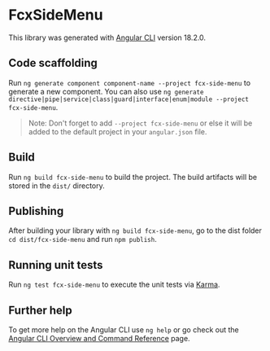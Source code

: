 # FcxSideMenu

This library was generated with [Angular CLI](https://github.com/angular/angular-cli) version 18.2.0.

## Code scaffolding

Run `ng generate component component-name --project fcx-side-menu` to generate a new component. You can also use `ng generate directive|pipe|service|class|guard|interface|enum|module --project fcx-side-menu`.
> Note: Don't forget to add `--project fcx-side-menu` or else it will be added to the default project in your `angular.json` file. 

## Build

Run `ng build fcx-side-menu` to build the project. The build artifacts will be stored in the `dist/` directory.

## Publishing

After building your library with `ng build fcx-side-menu`, go to the dist folder `cd dist/fcx-side-menu` and run `npm publish`.

## Running unit tests

Run `ng test fcx-side-menu` to execute the unit tests via [Karma](https://karma-runner.github.io).

## Further help

To get more help on the Angular CLI use `ng help` or go check out the [Angular CLI Overview and Command Reference](https://angular.dev/tools/cli) page.
